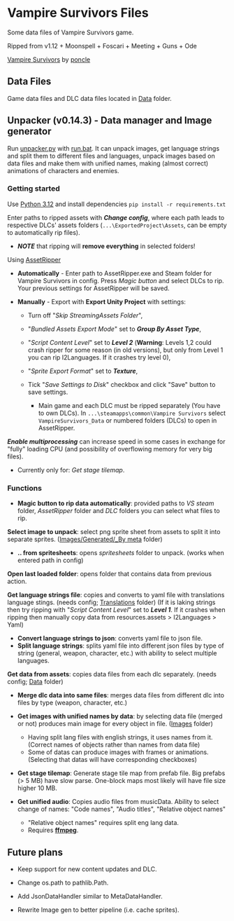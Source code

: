 # Vampire Survivors Files

Some data files of Vampire Survivors game.

Ripped from v1.12 + Moonspell + Foscari + Meeting + Guns + Ode

[Vampire Survivors](https://store.steampowered.com/app/1794680/Vampire_Survivors/) by [poncle](https://poncle.games)

## Data Files

Game data files and DLC data files located in [Data](Data) folder.

## Unpacker (v0.14.3) - Data manager and Image generator

Run [unpacker.py](unpacker.py) with [run.bat](run.bat). It can unpack images, get language strings and split them to
different files and
languages, unpack images based on data files and make them with unified names, making (almost correct) animations
of characters and enemies.

### Getting started

Use [Python 3.12](https://www.python.org/downloads/) and install dependencies `pip install -r requirements.txt`

Enter paths to ripped assets with _**Change config**_, where each path leads to respective DLCs' assets
folders (`...\ExportedProject\Assets`, can be empty to automatically rip files).
* ***NOTE*** that ripping will **remove
everything** in selected folders!

Using [AssetRipper](https://github.com/AssetRipper/AssetRipper) 

* **Automatically** - Enter path to AssetRipper.exe and Steam folder for Vampire Survivors in config. Press *Magic button* and
  select DLCs to rip. Your previous settings for AssetRipper will be saved.

* **Manually** - Export with **Export Unity Project** with settings:

  * Turn off "_Skip StreamingAssets Folder_",
  * "_Bundled Assets Export Mode_" set to _**Group By Asset Type**_,
  * "_Script Content Level_" set to _**Level 2**_ (**Warning**: Levels 1,2 could crash ripper for some reason (in old
    versions), but only from Level 1 you can rip I2Languages. If it crashes try level 0),
  * "_Sprite Export Format_" set to _**Texture**_,
  * Tick "_Save Settings to Disk_" checkbox and click "Save" button to save settings.

    * Main game and each DLC must be ripped separately (You have to own DLCs).
      In `...\steamapps\common\Vampire Survivors` select `VampireSurvivors_Data` or numbered folders (DLCs) to open in
      AssetRipper.

_**Enable multiprocessing**_ can increase speed in some cases in exchange for "fully" loading CPU (and possibility of
  overflowing memory for very big files).
  
  * Currently only for: _Get stage tilemap_.

### Functions

* **Magic button to rip data automatically**: provided paths to _VS steam_ folder, _AssetRipper_ folder and _DLC_
  folders you can select what files to rip.

**Select image to unpack**: select png sprite sheet from assets to split it into separate
sprites. ([Images/Generated/_By meta](Images) folder)

* **.. from spritesheets**: opens _spritesheets_ folder to unpack. (works when entered path in config)

**Open last loaded folder**: opens folder that contains data from previous action.

**Get language strings file**: copies and converts to yaml file with translations language stings. (needs
config; [Translations](Translations) folder) (If it is laking strings then try ripping with "_Script Content Level_" set
to _**Level 1**_. If it crashes when ripping then manually copy data from resources.assets > I2Languages > Yaml)

* **Convert language strings to json**: converts yaml file to json file.
* **Split language strings**: splits yaml file into different json files by type of string (general, weapon, character,
  etc.) with ability to select multiple languages.

**Get data from assets**: copies data files from each dlc separately. (needs config; [Data](Data) folder)

* **Merge dlc data into same files**: merges data files from different dlc into files by type (weapon, character, etc.)
* **Get images with unified names by data**: by selecting data file (merged or not) produces main image for every object
  in file. ([Images](Images) folder)
    * Having split lang files with english strings, it uses names from it. (Correct names of objects rather than names
      from data file)
    * Some of datas can produce images with frames or animations. (Selecting that datas will have corresponding
      checkboxes)

* **Get stage tilemap**: Generate stage tile map from prefab file. Big prefabs (> 5 MB) have slow parse. One-block maps
  most likely will have file size higher 10 MB.

* **Get unified audio**: Copies audio files from musicData. Ability to select change of names: "Code names", "Audio
  titles", "Relative object names"
  * "Relative object names" requires split eng lang data.
  * Requires **[ffmpeg](https://ffmpeg.org)**.


## Future plans
* Keep support for new content updates and DLC.

* Change os.path to pathlib.Path.
* Add JsonDataHandler similar to MetaDataHandler.
* Rewrite Image gen to better pipeline (i.e. cache sprites).